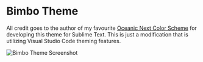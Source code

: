 # Bimbo Theme

All credit goes to the author of my favourite [Oceanic Next Color Scheme](https://github.com/voronianski/oceanic-next-color-scheme) for developing this theme for Sublime Text. This is just a modification that is utilizing Visual Studio Code theming features.

![Bimbo Theme Screenshot](images/bimbo-theme.jpg)
